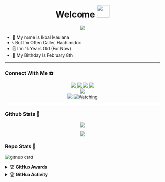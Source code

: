 <h1 align="center">Welcome <img src="https://user-images.githubusercontent.com/1303154/88677602-1635ba80-d120-11ea-84d8-d263ba5fc3c0.gif" width="40px" alt=""><br></h1>
<p align="center">
  <img src="https://avatars.githubusercontent.com/u/90613431?v=4" />
</p>

<p align="center">

- 🔖 My name is Ikbal Maulana
- 📞 But I'm Often Called Hachimidori
- 🗒️ I'm 15 Years Old (For Now)
- 🎂 My Birthday Is February 8th

</p>

------
### Connect With Me ☎️
<p align="center">
  <a href="https://instagram.com/Netrythical"><img src="https://img.shields.io/badge/Instagram-E4405F?style=for-the-badge&logo=instagram&logoColor=white"/> 
  <a href="https://wa.me/6283838039693?"><img src="https://img.shields.io/badge/WhatsApp-25D366?style=for-the-badge&logo=whatsapp&logoColor=white" />
  <a href="https://facebook.com/Netrythical"><img src="https://img.shields.io/badge/Facebook-%234267B2.svg?&style=for-the-badge&logo=facebook&logoColor=white" />
  <a href="https://t.me/Netrythical"><img src="https://img.shields.io/badge/Telegram-%230088cc.svg?&style=for-the-badge&logo=telegram&logoColor=white" /> <br>
  <a href="https://youtube.com/channel/UCVaUlCZvw9Wcm7PJ0_VDYOg"><img src="https://img.shields.io/badge/YouTube-Netrythical -ff0000?style=for-the-badge&logo=youtube&logoColor=ff0000&link=https://m.youtube.com/channel/UCVaUlCZvw9Wcm7PJ0_VDYOg" /><br>
  <a name=Netrythical &label=VIEWS&style=flat-square&color=orange" />
  <a href="https://github.com/Netrythical"><img src="https://img.shields.io/badge/-GitHub-black?style=flat-square&logo=github" /> 
  <a href="https://komarev.com/ghpvc/?username=Netrythical&color=blue&style=flat-square&label=Profile+Views"><img title="Watching" src="https://komarev.com/ghpvc/?username=Netrythical&color=blue&style=flat-square&label=Profile+View"></a>
</p>

------

### Github Stats 🚀

<p align="center"><a href="https://github.com/Netrythical"><img src="https://github-readme-stats.vercel.app/api?username=Netrythical&show_icons=true&theme=radical"></a></p>
<p align="center"><a href="https://github.com/Netrythical"><img src="https://github-readme-stats.vercel.app/api/top-langs/?username=Netrythical&theme=radical&layout=compact"></a></p> 

### Repo Stats 🔭
![github card](https://github-readme-stats.vercel.app/api/pin/?username=Netrythical&repo=Netrythical&theme=dark)


<details>
    <summary>&#127942 <b>GitHub Awards</b></summary><br/>

![Github Trophy](https://github-profile-trophy.vercel.app/?username=Netrythical)

</details>

<details>
    <summary>&#127942 <b>GitHub Activity</b></summary><br/>

![Metrics](https://metrics.lecoq.io/Netrythical?template=classic&repositories.forks=true&languages=1&languages.colors=github&languages.threshold=0%25&config.timezone=Asia%2FJakarta)

</details> 
